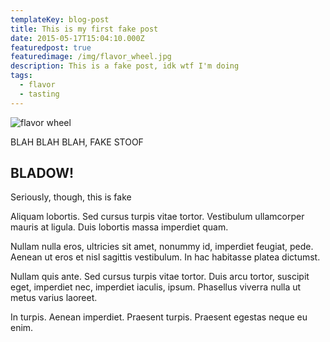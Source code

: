 ```yaml
---
templateKey: blog-post
title: This is my first fake post
date: 2015-05-17T15:04:10.000Z
featuredpost: true
featuredimage: /img/flavor_wheel.jpg
description: This is a fake post, idk wtf I'm doing
tags:
  - flavor
  - tasting
---
```


![flavor wheel](/img/flavor_wheel.jpg)

BLAH BLAH BLAH, FAKE STOOF

## BLADOW!

Seriously, though, this is fake

Aliquam lobortis. Sed cursus turpis vitae tortor. Vestibulum ullamcorper mauris at ligula. Duis lobortis massa imperdiet quam.

Nullam nulla eros, ultricies sit amet, nonummy id, imperdiet feugiat, pede. Aenean ut eros et nisl sagittis vestibulum. In hac habitasse platea dictumst.

Nullam quis ante. Sed cursus turpis vitae tortor. Duis arcu tortor, suscipit eget, imperdiet nec, imperdiet iaculis, ipsum. Phasellus viverra nulla ut metus varius laoreet.

In turpis. Aenean imperdiet. Praesent turpis. Praesent egestas neque eu enim.
